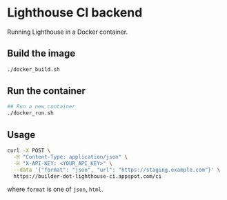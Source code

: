# Lighthouse CI backend

Running Lighthouse in a Docker container.

## Build the image

```bash
./docker_build.sh
```

## Run the container

```bash
## Run a new container
./docker_run.sh
```

## Usage

```bash
curl -X POST \
  -H "Content-Type: application/json" \
  -H "X-API-KEY: <YOUR_API_KEY>" \
  --data '{"format": "json", "url": "https://staging.example.com"}' \
  https://builder-dot-lighthouse-ci.appspot.com/ci
```

where `format` is one of `json`, `html`.
